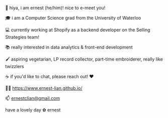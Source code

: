 👋 hiya, i am ernest (he/him)! nice to e-meet you!

🎓 i am a Computer Science grad from the University of Waterloo

💻 currently working at Shopify as a backend developer on the Selling Strategies team!

📚 really interested in data analytics & front-end development

🖌️ aspiring vegetarian, LP record collector, part-time embroiderer, really like twizzlers

☕ if you'd like to chat, please reach out! ❤️

👦🏻 https://www.ernest-lian.github.io/

📫 ernestclian@gmail.com

have a lovely day ✿
ernest

<!---
ernest-lian/ernest-lian is a ✨ special ✨ repository because its `README.md` (this file) appears on your GitHub profile.
You can click the Preview link to take a look at your changes.
--->
